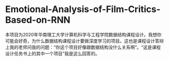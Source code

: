 # Emotional-Analysis-of-Film-Critics-Based-on-RNN
本项目为2020年华南理工大学计算机科学与工程学院数据结构课程设计。我想你可能会好奇，为什么数据结构课程设计要做深度学习的项目。这也是课程设计答辩上我的老师问我的问题：“你这个项目好像跟数据结构没什么关系啊”。“这是课程设计任务书上的其中一个项目”我是这么回答的。
